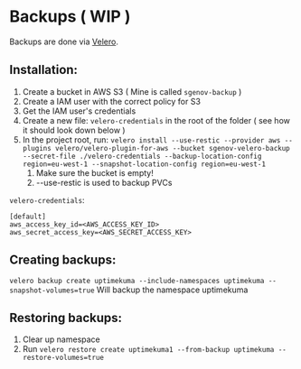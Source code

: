 # Backups ( WIP )

Backups are done via [Velero](https://github.com/vmware-tanzu/velero).

## Installation:
1. Create a bucket in AWS S3 ( Mine is called `sgenov-backup` )
2. Create a IAM user with the correct policy for S3
3. Get the IAM user's credentials
4. Create a new file: `velero-credentials` in the root of the folder ( see how it should look down below )
5. In the project root, run: `velero install --use-restic --provider aws --plugins velero/velero-plugin-for-aws --bucket sgenov-velero-backup --secret-file ./velero-credentials --backup-location-config region=eu-west-1 --snapshot-location-config region=eu-west-1`
    1. Make sure the bucket is empty!
    2. --use-restic is used to backup PVCs

`velero-credentials`:
~~~
[default]
aws_access_key_id=<AWS_ACCESS_KEY_ID>
aws_secret_access_key=<AWS_SECRET_ACCESS_KEY>
~~~

## Creating backups:

`velero backup create uptimekuma --include-namespaces uptimekuma --snapshot-volumes=true` Will backup the namespace uptimekuma

## Restoring backups:

1. Clear up namespace
2. Run `velero restore create uptimekuma1 --from-backup uptimekuma --restore-volumes=true`